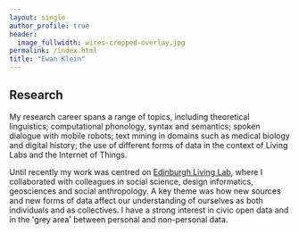 ```yaml
---
layout: single
author_profile: true
header:
  image_fullwidth: wires-cropped-overlay.jpg
permalink: /index.html
title: "Ewan Klein"
---
```




## Research

My research career spans a range of topics, including theoretical linguistics; computational phonology, syntax and semantics; spoken dialogue with mobile robots; text mining in domains such as medical biology and digital history; the use of different forms of data in the context of Living Labs and the Internet of Things.

Until recently my work was centred on [Edinburgh Living Lab](http://edinburghlivinglab.org), where I  collaborated with colleagues in social science, design informatics, geosciences and social anthropology. A key theme was how new sources and new forms of data affect our understanding of ourselves as both individuals and as collectives. I have a strong interest in civic open data and in the 'grey area' between personal and non-personal data.




